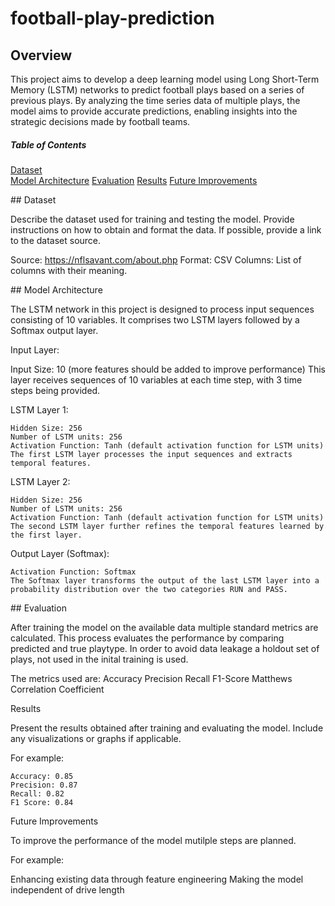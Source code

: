 # football-play-prediction

## Overview

This project aims to develop a deep learning model using Long Short-Term Memory (LSTM) networks to predict football plays based on a series of previous plays. By analyzing the time series data of multiple plays, the model aims to provide accurate predictions, enabling insights into the strategic decisions made by football teams.

##### Table of Contents

[Dataset](#dataset)  
[Model Architecture](#architecture)
[Evaluation](#evaluation)
[Results](#results)
[Future Improvements](#imporvements)


<a name="dataset"/>
## Dataset

Describe the dataset used for training and testing the model. Provide instructions on how to obtain and format the data. If possible, provide a link to the dataset source.

Source: https://nflsavant.com/about.php
Format: CSV
Columns: List of columns with their meaning.


<a name="architecture"/>
## Model Architecture

The LSTM network in this project is designed to process input sequences consisting of 10 variables. It comprises two LSTM layers followed by a Softmax output layer.

Input Layer:

Input Size: 10 (more features should be added to improve performance)
This layer receives sequences of 10 variables at each time step, with 3 time steps being provided.

LSTM Layer 1:

    Hidden Size: 256
    Number of LSTM units: 256
    Activation Function: Tanh (default activation function for LSTM units)
    The first LSTM layer processes the input sequences and extracts temporal features.

LSTM Layer 2:

    Hidden Size: 256
    Number of LSTM units: 256
    Activation Function: Tanh (default activation function for LSTM units)
    The second LSTM layer further refines the temporal features learned by the first layer.

Output Layer (Softmax):

    Activation Function: Softmax
    The Softmax layer transforms the output of the last LSTM layer into a probability distribution over the two categories RUN and PASS.


<a name="evaluation"/>
## Evaluation

After training the model on the available data multiple standard metrics are calculated. This process evaluates the performance by comparing predicted and true playtype. In order to avoid data leakage a holdout set of plays, not used in the inital training is used.

The metrics used are:
Accuracy
Precision
Recall
F1-Score
Matthews Correlation Coefficient 

<a name="results"/>
Results

Present the results obtained after training and evaluating the model. Include any visualizations or graphs if applicable.

For example:

    Accuracy: 0.85
    Precision: 0.87
    Recall: 0.82
    F1 Score: 0.84

Future Improvements

To improve the performance of the model mutilple steps are planned.

For example:

Enhancing existing data through feature engineering
Making the model independent of drive length
